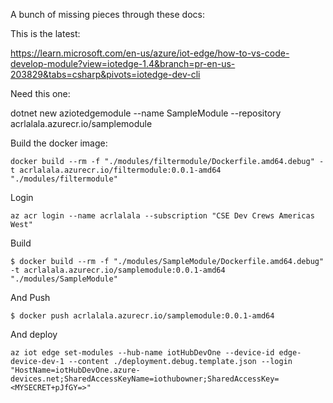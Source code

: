 A bunch of missing pieces through these docs: 

This is the latest: 

https://learn.microsoft.com/en-us/azure/iot-edge/how-to-vs-code-develop-module?view=iotedge-1.4&branch=pr-en-us-203829&tabs=csharp&pivots=iotedge-dev-cli


Need this one: 

dotnet new aziotedgemodule --name SampleModule --repository acrlalala.azurecr.io/samplemodule


Build the docker image: 

`docker build --rm -f "./modules/filtermodule/Dockerfile.amd64.debug" -t acrlalala.azurecr.io/filtermodule:0.0.1-amd64 "./modules/filtermodule"`

 
Login 

`az acr login --name acrlalala --subscription "CSE Dev Crews Americas West"`

Build

`$ docker build --rm -f "./modules/SampleModule/Dockerfile.amd64.debug" -t acrlalala.azurecr.io/samplemodule:0.0.1-amd64 "./modules/SampleModule"`

And Push

`$ docker push acrlalala.azurecr.io/samplemodule:0.0.1-amd64`



And deploy 

```
az iot edge set-modules --hub-name iotHubDevOne --device-id edge-device-dev-1 --content ./deployment.debug.template.json --login "HostName=iotHubDevOne.azure-devices.net;SharedAccessKeyName=iothubowner;SharedAccessKey=<MYSECRET+pJfGY=>"
```

